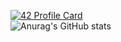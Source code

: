 [![42 Profile Card](https://1337-readme.vercel.app/api/profile?cursus=42&dark=true&email=hide&login=ael-asri)](https://github.com/mohouyizme/1337-readme)\
![Anurag's GitHub stats](https://github-readme-stats.vercel.app/api?username=Jerv-exe&theme=chartreuse-dark&show_icons=true)


